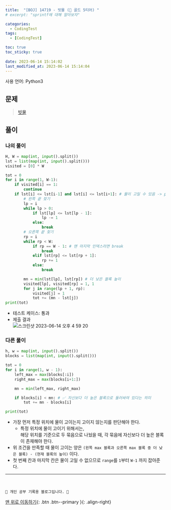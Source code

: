 ```yaml
---
title:  "[BOJ] 14719 - 빗물 (🥇 골드 5티어) "
# excerpt: "sprintf에 대해 알아보자"

categories:
  - CodingTest
tags:
  - [CodingTest]

toc: true
toc_sticky: true
 
date: 2023-06-14 15:14:02
last_modified_at: 2023-06-14 15:14:04
---
```


사용 언어: Python3

## 문제
> [빗물](https://www.acmicpc.net/problem/14719)

## 풀이
### 나의 풀이
```py
H, W = map(int, input().split())
lst = list(map(int, input().split()))
visited = [0] * W

tot = 0
for i in range(1, W-1):
    if visited[i] == 1:
        continue
    if lst[i] <= lst[i-1] and lst[i] <= lst[i+1]: # 물이 고일 수 있음 -> pivot은 lst[i]
        # 왼쪽 끝 찾기
        lp = i
        while lp > 0:
            if lst[lp] <= lst[lp - 1]:
                lp -= 1
            else:
                break
        # 오른쪽 끝 찾기
        rp = i
        while rp < W:
            if rp == W - 1: # 맨 마지막 인덱스라면 break
                break
            elif lst[rp] <= lst[rp + 1]:
                rp += 1
            else:
                break

        mn = min(lst[lp], lst[rp]) # 더 낮은 블록 높이
        visited[lp], visited[rp] = 1, 1
        for j in range(lp + 1, rp):
            visited[j] = 1
            tot += (mn - lst[j])
print(tot)
```
- 테스트 케이스: 통과
- 제출 결과<br>
![스크린샷 2023-06-14 오후 4 59 20](https://github.com/minju412/jenkins-test/assets/59405576/84a6d965-8282-4422-90d2-b4f41c9f0624)

### 다른 풀이
```py
h, w = map(int, input().split())
blocks = list(map(int, input().split()))

tot = 0
for i in range(1, w - 1):
    left_max = max(blocks[:i])
    right_max = max(blocks[i+1:])

    mn = min(left_max, right_max)

    if blocks[i] < mn: # ✅ 자신보다 더 높은 블록으로 둘러싸여 있다는 의미
        tot += mn - blocks[i]

print(tot)
```
- 가장 먼저 특정 위치에 물이 고이는지 고이지 않는지를 판단해야 한다.
    - 특정 위치에 물이 고이기 위해서는, <br>
    해당 위치를 기준으로 두 묶음으로 나눴을 때, 각 묶음에 자신보다 더 높은 블록이 존재해야 한다.
- 위 조건을 만족할 때 물이 고이는 양은 `(왼쪽 max 블록과 오른쪽 max 블록 중 더 낮은 블록) - (현재 블록의 높이)` 이다.
- 첫 번째 칸과 마지막 칸은 물이 고일 수 없으므로 `range`를 `1`부터 `W-1` 까지 잡아준다.








***
<br>


    💛 개인 공부 기록용 블로그입니다. 👻

[맨 위로 이동하기](#){: .btn .btn--primary }{: .align-right}